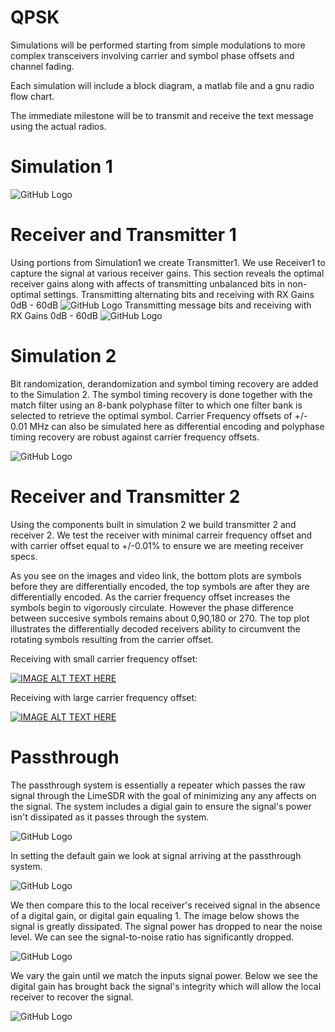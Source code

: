 # QPSK

Simulations will be performed starting from simple modulations to more complex transceivers involving carrier and symbol phase offsets and channel fading.

Each simulation will include a block diagram, a matlab file and a gnu radio flow chart.

The immediate milestone will be to transmit and receive the text message using the actual radios.

# Simulation 1
![GitHub Logo](/Diagrams/Simulation1.jpg)

# Receiver and Transmitter 1
Using portions from Simulation1 we create Transmitter1. We use Receiver1 to capture the signal at various receiver gains. This section reveals the optimal receiver gains along with affects of transmitting unbalanced bits in non-optimal settings.
Transmitting alternating bits and receiving with RX Gains 0dB - 60dB
![GitHub Logo](/Diagrams/AlternatingBitsGain.jpg)
Transmitting message bits and receiving with RX Gains 0dB - 60dB
![GitHub Logo](/Diagrams/messageRxGain.jpg)

# Simulation 2
Bit randomization, derandomization and symbol timing recovery are added to the Simulation 2. The symbol timing recovery is done together with the match filter using an 8-bank polyphase filter to which one filter bank is selected to retrieve the optimal symbol. Carrier Frequency offsets of +/- 0.01 MHz can also be simulated here as differential encoding and polyphase timing recovery are robust against carrier frequency offsets.

![GitHub Logo](/Diagrams/Simulation2.jpg)

# Receiver and Transmitter 2
Using the components built in simulation 2 we build transmitter 2 and receiver 2. We test the receiver with minimal carreir frequency offset and with carrier offset equal to +/-0.01% to ensure we are meeting receiver specs.

As you see on the images and video link, the bottom plots are symbols before they are differentially encoded, the top symbols are after they are differentially encoded. As the carrier frequency offset increases the symbols begin to vigorously circulate. However the phase difference between succesive symbols remains about 0,90,180 or 270. The top plot illustrates the differentially decoded receivers ability to circumvent the rotating symbols resulting from the carrier offset. 

Receiving with small carrier frequency offset:

[![IMAGE ALT TEXT HERE](http://img.youtube.com/vi/Y3vxdlXoFrQ/0.jpg)](https://www.youtube.com/watch?v=Y3vxdlXoFrQ)

Receiving with large carrier frequency offset:

[![IMAGE ALT TEXT HERE](http://img.youtube.com/vi/ZyHpjHddlck/0.jpg)](https://www.youtube.com/watch?v=ZyHpjHddlck&feature=youtu.be)

# Passthrough
The passthrough system is essentially a repeater which passes the raw signal through the LimeSDR with the goal of minimizing any any affects on the signal. The system includes a digial gain to ensure the signal's power isn't dissipated as it passes through the system.

![GitHub Logo](/Diagrams/passthrough.jpg)

In setting the default gain we look at signal arriving at the passthrough system.

![GitHub Logo](/Diagrams/passthrough_in.jpg)

We then compare this to the local receiver's received signal in the absence of a digital gain, or digital gain equaling 1. The image below shows the signal is greatly dissipated. The signal power has dropped to near the noise level. We can see the signal-to-noise ratio has significantly dropped. 

![GitHub Logo](/Diagrams/passthrough_nogain.jpg)

We vary the gain until we match the inputs signal power. Below we see the digital gain has brought back the signal's integrity which will allow the local receiver to recover the signal.

![GitHub Logo](/Diagrams/passthrough_x8gain.jpg)
